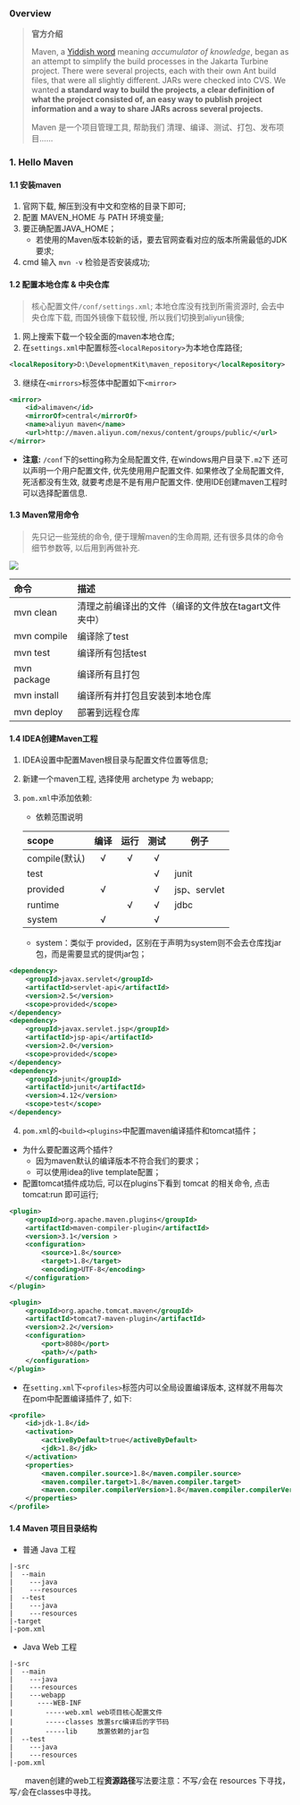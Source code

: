 ### 0verview

> **官方介绍**
>
> Maven, a [Yiddish word](https://en.wikipedia.org/wiki/Maven) meaning *accumulator of knowledge*, began as an attempt to simplify the build processes in the Jakarta Turbine project. There were several projects, each with their own Ant build files, that were all slightly different. JARs were checked into CVS. We wanted **a standard way to build the projects, a clear definition of what the project consisted of, an easy way to publish project information and a way to share JARs across several projects.**
>
> Maven 是一个项目管理工具, 帮助我们 清理、编译、测试、打包、发布项目……

### 1. Hello Maven

#### 1.1 安装maven

1. 官网下载,  解压到没有中文和空格的目录下即可;
2. 配置 MAVEN_HOME 与 PATH 环境变量;
3. 要正确配置JAVA_HOME；
   - 若使用的Maven版本较新的话，要去官网查看对应的版本所需最低的JDK要求;
4. cmd 输入 `mvn -v` 检验是否安装成功;

#### 1.2 配置本地仓库 & 中央仓库

> 核心配置文件`/conf/settings.xml`;
> 本地仓库没有找到所需资源时, 会去中央仓库下载, 而国外镜像下载较慢, 所以我们切换到aliyun镜像;

1. 网上搜索下载一个较全面的maven本地仓库;
2. 在`settings.xml`中配置标签`<localRepository>`为本地仓库路径;

```xml
<localRepository>D:\DevelopmentKit\maven_repository</localRepository>
```

3. 继续在`<mirrors>`标签体中配置如下`<mirror>`

```xml
<mirror>
	<id>alimaven</id>
	<mirrorOf>central</mirrorOf>
	<name>aliyun maven</name>
    <url>http://maven.aliyun.com/nexus/content/groups/public/</url>       
</mirror>
```

- **注意:** `/conf`下的setting称为全局配置文件, 在windows用户目录下`.m2`下 还可以声明一个用户配置文件, 优先使用用户配置文件. 如果修改了全局配置文件, 死活都没有生效, 就要考虑是不是有用户配置文件. 使用IDE创建maven工程时可以选择配置信息. 

#### 1.3 Maven常用命令

> 先只记一些笼统的命令, 便于理解maven的生命周期, 还有很多具体的命令细节参数等, 以后用到再做补充.

 ![](https://cdn.jsdelivr.net/gh/HenryKang99/blog_img/img/20200215095017.png)

| 命令         | 描述                                                 |
| :----------- | :--------------------------------------------------- |
| mvn  clean   | 清理之前编译出的文件（编译的文件放在tagart文件夹中） |
| mvn  compile | 编译除了test                                         |
| mvn  test    | 编译所有包括test                                     |
| mvn  package | 编译所有且打包                                       |
| mvn  install | 编译所有并打包且安装到本地仓库                       |
| mvn  deploy  | 部署到远程仓库                                       |

#### 1.4 IDEA创建Maven工程

1. IDEA设置中配置Maven根目录与配置文件位置等信息;

2. 新建一个maven工程, 选择使用 archetype 为 webapp;

3. `pom.xml`中添加依赖:

   - 依赖范围说明

   | scope         | 编译 | 运行 | 测试 | 例子         |
   | :------------ | :--: | :--: | :--: | ------------ |
   | compile(默认) |  √   |  √   |  √   |              |
   | test          |      |      |  √   | junit        |
   | provided      |  √   |      |  √   | jsp、servlet |
   | runtime       |      |  √   |  √   | jdbc         |
   | system        |  √   |      |  √   |              |

   - system：类似于 provided，区别在于声明为system则不会去仓库找jar包，而是需要显式的提供jar包；

```xml
<dependency>
    <groupId>javax.servlet</groupId>
    <artifactId>servlet-api</artifactId>
    <version>2.5</version>
    <scope>provided</scope>
</dependency>
<dependency>
    <groupId>javax.servlet.jsp</groupId>
    <artifactId>jsp-api</artifactId>
    <version>2.0</version>
    <scope>provided</scope>
</dependency>
<dependency>
    <groupId>junit</groupId>
    <artifactId>junit</artifactId>
    <version>4.12</version>
    <scope>test</scope>
</dependency>
```

4. `pom.xml`的`<build><plugins>`中配置maven编译插件和tomcat插件；

  - 为什么要配置这两个插件?
    - 因为maven默认的编译版本不符合我们的要求；
    - 可以使用idea的live template配置；
  - 配置tomcat插件成功后, 可以在plugins下看到 tomcat 的相关命令, 点击tomcat:run 即可运行;

```xml
<plugin>
	<groupId>org.apache.maven.plugins</groupId>
	<artifactId>maven-compiler-plugin</artifactId>
	<version>3.1</version >
	<configuration>
		<source>1.8</source>
		<target>1.8</target>
		<encoding>UTF-8</encoding>
	</configuration>
</plugin>

<plugin>
    <groupId>org.apache.tomcat.maven</groupId>
    <artifactId>tomcat7-maven-plugin</artifactId>
    <version>2.2</version>
    <configuration>
        <port>8080</port>
        <path>/</path>
    </configuration>
</plugin>
```

- 在`setting.xml`下`<profiles>`标签内可以全局设置编译版本, 这样就不用每次在pom中配置编译插件了,  如下:

```xml
<profile>
	<id>jdk-1.8</id>
	<activation>
		<activeByDefault>true</activeByDefault>
		<jdk>1.8</jdk>
	</activation>
    <properties>
		<maven.compiler.source>1.8</maven.compiler.source>
		<maven.compiler.target>1.8</maven.compiler.target>
		<maven.compiler.compilerVersion>1.8</maven.compiler.compilerVersion>
	</properties>
</profile>
```

#### 1.4 Maven 项目目录结构

- 普通 Java 工程

```
|-src
|  --main
|    ---java
|    ---resources
|  --test
|    ---java
|    ---resources
|-target
|-pom.xml
```

- Java Web 工程

```
|-src
|  --main
|    ---java
|    ---resources
|    ---webapp
|      ----WEB-INF
|        -----web.xml web项目核心配置文件
|        -----classes 放置src编译后的字节码
|        -----lib	  放置依赖的jar包
|  --test
|    ---java
|    ---resources
|-pom.xml
```

　　maven创建的web工程**资源路径**写法要注意：不写`/`会在 resources 下寻找，写`/`会在classes中寻找。

